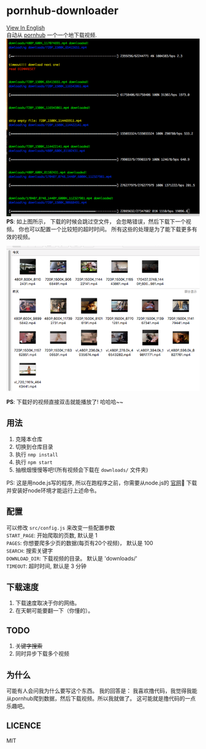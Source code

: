 # pornhub-downloader
[View In English](./README.md)  
自动从 [pornhub](https://www.pornhub.com) 一个一个地下载视频.  
![progress](./readme/downloading.png)  
**PS**: 如上图所示， 下载的时候会跳过空文件， 会忽略错误，然后下载下一个视频。 你也可以配置一个比较短的超时时间。 所有这些的处理是为了能下载更多有效的视频。 

![downloads](./readme/files.png)   

**PS**: 下载好的视频直接双击就能播放了! 哈哈哈~~

## 用法
1. 克隆本仓库  
2. 切换到仓库目录  
3. 执行 `nmp install`  
4. 执行 `npm start`  
5. 抽根烟慢慢等吧!(所有视频会下载在 `downloads/` 文件夹)  

PS: 这是用node.js写的程序, 所以在跑程序之前，你需要从node.js的 [官网](https://nodejs.org/en/) 下载并安装好node环境才能运行上述命令。

## 配置
可以修改 `src/config.js` 来改变一些配置参数  
`START_PAGE`: 开始爬取的页数, 默认是 1  
`PAGES`: 你想要爬多少页的数据(每页有20个视频)， 默认是 100  
`SEARCH`: 搜索关键字   
`DOWNLOAD_DIR`: 下载视频的目录。 默认是 'downloads/'  
`TIMEOUT`: 超时时间, 默认是 3 分钟

## 下载速度
1. 下载速度取决于你的网络。
2. 在天朝可能要翻一下（你懂的）。

## TODO
1. <del>关键字搜索</del>  
2. 同时异步下载多个视频

## 为什么
可能有人会问我为什么要写这个东西。 我的回答是： 我喜欢撸代码，我觉得我能从pornhub爬到数据，然后下载视频。所以我就做了。 这可能就是撸代码的一点乐趣吧。

## LICENCE
MIT
